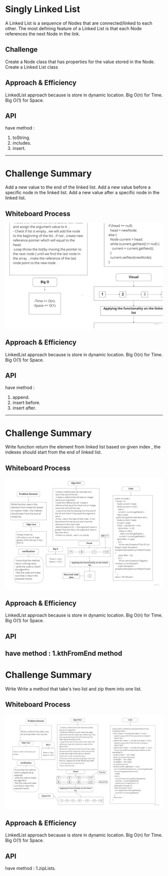 # Singly Linked List
A Linked List is a sequence of Nodes that are connected/linked to each other. The most defining feature of a Linked List is that each Node references the next Node in the link.

## Challenge
Create a Node class that has properties for the value stored in the Node. Create a Linked List class

## Approach & Efficiency
LinkedList approach because is store in dynamic location.
Big O(n) for Time.
Big O(1) for Space.

## API
have method :
1. toString.
2. includes.
3. insert.
----------------------------------------------------------------------------------
# Challenge Summary
Add a new value to the end of the linked list.
Add a new value before a specific node in the linked list.
Add a new value after a specific node in the linked list.

## Whiteboard Process
![Append](Append.jpg)

## Approach & Efficiency
LinkedList approach because is store in dynamic location.
Big O(n) for Time.
Big O(1) for Space.

## API
have method :
1. append.
2. insert before.
3. insert after.

-----------------------------------------------------------------------
# Challenge Summary
Write function return the element from linked list based on given index , the indexes should start from the end of linked list.

## Whiteboard Process
![linked-list-kth](linked-list-kth.jpg)

## Approach & Efficiency
LinkedList approach because is store in dynamic location.
Big O(n) for Time.
Big O(1) for Space.

## API
have method :
1.kthFromEnd method
-----------------------------------------------------------------------
# Challenge Summary
Write Write a method that take's two list and zip them into one list.

## Whiteboard Process
![linked-list-zip](linked-list-zip.jpg)

## Approach & Efficiency
LinkedList approach because is store in dynamic location.
Big O(n) for Time.
Big O(1) for Space.

## API
have method :
1.zipLists.
